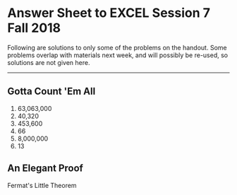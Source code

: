 # Answer Sheet to EXCEL Session 7 Fall 2018

Following are solutions to only some of the problems on the handout. Some problems overlap with materials next week, and will possibly be re-used, so solutions are not given here.

---

## Gotta Count 'Em All

1. 63,063,000
2. 40,320
3. 453,600
4. 66
5. 8,000,000
6. 13

## An Elegant Proof

Fermat's Little Theorem
